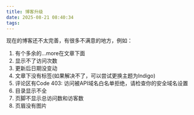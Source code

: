 ```yaml
---
title: 博客升级
date: 2025-08-21 08:40:34
tags:
---
```


现在的博客还不太完善，有很多不满意的地方，例如：

1. 有个多余的...more在文章下面
2. 显示不了访问次数
3. 更新后日期没变动
4. 文章下没有标签(如果解决不了，可以尝试更换主题为Indigo)
5. 评论区有Code 403: 访问被API域名白名单拒绝，请检查你的安全域名设置
6. 目录显示不全
7. 页脚不显示总访问数和访客数
8. 页眉没有图片
